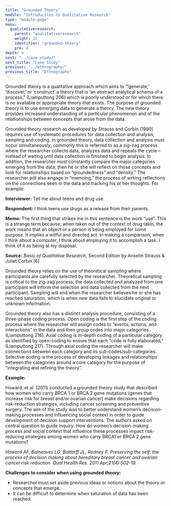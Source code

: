 ```yaml
---
title: "Grounded Theory"
module: "Introduction to Qualitative Research"
type: "module-page"
menu:
  qualitativeresearch:
    parent: "qualitativeresearch"
    weight: 15
    identifier: "grounded-theory"
    pre: 4
depth: 4
next: "../case-study/"
next_title: "Case Study"
previous: "../ethnography/"
previous_title: "Ethnography"
---
```


Grounded theory is a qualitative approach which aims to “‘generate,’ ‘discover,’ or ‘construct’ a theory that is ‘an abstract analytical schema of a process,” (Liamputtong 206) which is poorly understood or for which there is no available or appropriate theory that exists. The purpose of grounded theory is to use emerging data to generate a theory. The new theory provides increased understanding of a particular phenomenon and of the relationships between concepts that arose from the data.

Grounded theory research as developed by Strauss and Corbin (1990) requires use of systematic procedures for data collection and analysis, sampling and coding. In grounded theory, data collection and analysis must occur simultaneously; commonly this is referred to as a zig-zag process where the researcher collects data, analyzes data and repeats the cycle – instead of waiting until data collection is finished to begin analysis. In addition, the researcher must constantly compare the major categories emerging from the data; then he or she will reflect on those concepts and look for relationships based on “groundedness” and “density.” The researcher will also engage in “memoing,” the process of writing reflections on the connections seen in the data and tracking his or her thoughts. For example:

<div class="border border-lightgray p-3 transcript-excerpt">
    <p>
        <b>Interviewer:</b> Tell me about teens and drug use.
    </p>
    <p class="pb-3">
        <b>Respondent:</b> I think teens use drugs as a release from their parents.
    </p>
    <p class="mb-0">
        <b>Memo:</b> The first thing that strikes me in this sentence is the work “use”. This is a strange term because, when taken out of the context of drug takin, the work means that an object or a person is being employed for some purpose. It implies a willful and directed act. In making a comparison, when I think about a computer, I think about employing it to accomplish a task. I think of it as being at my disposal.
    </p>
</div>

<p class="small"><b>Source:</b> <i>Basic of Qualitative Research</i>, Second Edition by Anselm Strauss &amp; Juliet Corbin [6]</p>

Grounded theory relies on the use of theoretical sampling where participants are carefully selected by the researcher. Theoretical sampling is critical to the zig-zag process; the data collected and analyzed from one participant will inform the selection and data collected from the next participant. Sampling will end when the researcher believes he or she has reached saturation, which is when new data fails to elucidate original or unknown information.

Grounded theory also has a distinct analysis procedure, consisting of a three-phase coding process. Open coding is the first step of the coding process where the researcher will assign codes to “events, actions, and interactions” in the data and then group codes into major categories (Liamputtong 216). Axial coding is in-depth coding of a particular category as identified by open-coding to ensure that each “code is fully elaborated,” (Liamputtong 217). Through axial coding the researcher will make connections between each category and its sub-codes/sub-categories. Selective coding is the process of developing linkages and relationships between the categories around a core category for the purpose of “integrating and refining the theory”.

<div class="card bg-light mb-4">
    <div class="card-body">
        <p><b>Example:</b></p>
        <p>
Howard, et al. (2011) conducted a grounded theory study that described how women who carry BRCA 1 or BRCA 2 gene mutations (genes that increase risk for breast and/or ovarian cancer) make decisions regarding risk-reduction strategies, including cancer screening and preventive surgery. The aim of the study was to better understand women’s decision-making processes and influencing social context in order to guide development of decision support interventions. The authors asked on central question to guide inquiry: How do women’s decision-making process and social context that influence these processes impact risk-reducing strategies among women who carry BRCA1 or BRCA 2 gene mutations?
        </p>
        <p><i>
Howard AF, Balneaves LG, Bottorff JL, Rodney P. Preserving the self: the process of decision making about hereditary breast cancer and ovarian cancer risk reduction. Qual Health Res. 2011 Apr;21(4):502-19.
        </i></p>
    </div>
</div>

__Challenges to consider when using grounded theory:__

* Researcher must set aside previous ideas or notions about the theory or concepts that emerge.
* It can be difficult to determine when saturation of data has been reached.
